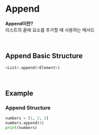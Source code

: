 # Append
**Append이란?** <br>
리스트의 끝에 요소를 추가할 때 사용하는 메서드

<br>

## Append Basic Structure
```python
<List>.append(<Element>)

```

<br>

## Example
### Append Structure
```python
numbers = [1, 2, 3]  
numbers.append(4)  
print(numbers)
```